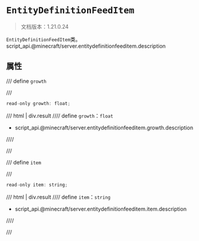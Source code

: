 # `EntityDefinitionFeedItem`

> 文档版本：1.21.0.24

`EntityDefinitionFeedItem`类。script_api.@minecraft/server.entitydefinitionfeeditem.description

## 属性

/// define
`growth`


///

```js
read-only growth: float;
```

/// html | div.result
//// define
`growth`：`float`

- script_api.@minecraft/server.entitydefinitionfeeditem.growth.description


////

///


/// define
`item`


///

```js
read-only item: string;
```

/// html | div.result
//// define
`item`：`string`

- script_api.@minecraft/server.entitydefinitionfeeditem.item.description


////

///


